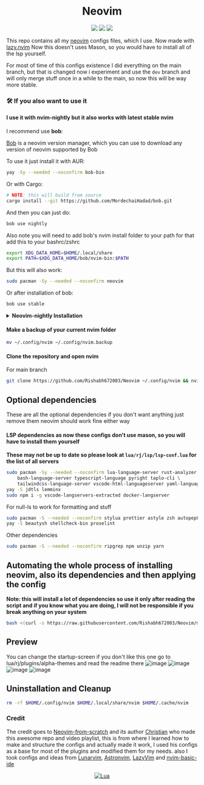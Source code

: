 <center>

# Neovim

<a href="https://dotfyle.com/Rishabh672003/neovim"><img src="https://dotfyle.com/Rishabh672003/neovim/badges/plugins?style=for-the-badge" /></a>
<a href="https://dotfyle.com/Rishabh672003/neovim"><img src="https://dotfyle.com/Rishabh672003/neovim/badges/leaderkey?style=for-the-badge" /></a>
<a href="https://dotfyle.com/Rishabh672003/neovim"><img src="https://dotfyle.com/Rishabh672003/neovim/badges/plugin-manager?style=for-the-badge" /></a>

</center>

This repo contains all my [neovim](https://github.com/neovim/neovim) configs files, which I use. Now made with [lazy.nvim](https://github.com/folke/lazy.nvim)
Now this doesn't uses Mason, so you would have to install all of the lsp yourself.

For most of time of this configs existence I did everything on the main branch, but that is changed now i experiment and use the `dev` branch and will only merge stuff once in a while to the main, so now this will be way more stable.

### 🛠️ If you also want to use it

#### I use it with nvim-nightly but it also works with latest stable nvim

I recommend use **bob**:

[Bob](https://github.com/MordechaiHadad/bob) is a neovim version manager, which you can use to download any version of neovim supported by Bob

To use it just install it with AUR:

```sh
yay -Sy --needed --noconfirm bob-bin
```

Or with Cargo:

```sh
# NOTE: this will build from source
cargo install --git https://github.com/MordechaiHadad/bob.git
```

And then you can just do:

```sh
bob use nightly
```

Also note you will need to add bob's nvim install folder to your path for that add this to your bashrc/zshrc

```sh
export XDG_DATA_HOME=$HOME/.local/share
export PATH=$XDG_DATA_HOME/bob/nvim-bin:$PATH
```

But this will also work:

```sh
sudo pacman -Sy --needed --noconfirm neovim
```

Or after installation of bob:

```sh
bob use stable
```

<details>
  <summary><strong>Neovim-nightly Installation</strong></summary>

#### 1. Neovim-nightly as an appimage

```bash
curl -LO https://github.com/neovim/neovim/releases/download/nightly/nvim.appimage && sudo chmod +x nvim.appimage
```

#### 2. Build neovim from Source

```bash
#build dependencies
sudo pacman -Sy --needed --noconfirm git base-devel cmake unzip ninja tree-sitter curl
```

```bash
git clone https://github.com/neovim/neovim && cd neovim && make CMAKE_BUILD_TYPE=RelWithDebInfo && sudo make install
```

#### 3. Install neovim-git from AUR

```sh
yay -Sy neovim-nightly
```

</details>

#### Make a backup of your current nvim folder

```bash
mv ~/.config/nvim ~/.config/nvim.backup
```

#### Clone the repository and open nvim

For main branch

```bash
git clone https://github.com/Rishabh672003/Neovim ~/.config/nvim && nvim
```

## Optional dependencies

These are all the optional dependencies if you don't want anything just remove them neovim should work fine either way

#### LSP dependencies as now these configs don't use mason, so you will have to install them yourself

**These may not be up to date so please look at `lua/rj/lsp/lsp-conf.lua` for the list of all servers**

```bash
sudo pacman -Sy --needed --noconfirm lua-language-server rust-analyzer \
	bash-language-server typescript-language pyright taplo-cli \
	tailwindcss-language-server vscode-html-languageserver yaml-language-server
yay -S jdtls lemminx
sudo npm i -g vscode-langservers-extracted docker-langserver
```

For null-ls to work for formatting and stuff

```bash
sudo pacman -S --needed --noconfirm stylua prettier astyle zsh autopep8 python-black
yay -S beautysh shellcheck-bin proselint
```

Other dependencies

```bash
sudo pacman -S --needed --noconfirm ripgrep npm unzip yarn
```

## Automating the whole process of installing neovim, also its dependencies and then applying the config

**Note: this will install a lot of dependencies so use it only after reading the script and if you know what you are doing, I will not be responsible if you break anything on your system**

```bash
bash <(curl -s https://raw.githubusercontent.com/Rishabh672003/Neovim/main/install.sh)
```

## Preview

You can change the startup-screen if you don't like this one go to lua/rj/plugins/alpha-themes and read the readme there
![image](https://github.com/Rishabh672003/Neovim/assets/53911515/20c2dde6-c369-4bea-be24-eaf9ff359581)
![image](https://github.com/Rishabh672003/Neovim/assets/53911515/be32d082-6ade-4166-a63b-032749cef49d)
![image](https://github.com/Rishabh672003/Neovim/assets/53911515/2003cd47-61b3-4244-a2c0-5866c5159673)
![image](https://github.com/Rishabh672003/Neovim/assets/53911515/80b9cde3-af3e-477d-bb30-53358c7e5959)

## Uninstallation and Cleanup

```bash
rm -rf $HOME/.config/nvim $HOME/.local/share/nvim $HOME/.cache/nvim
```

### Credit

The credit goes to [Neovim-from-scratch](https://github.com/LunarVim/Neovim-from-scratch) and its author [Christian](https://github.com/ChristianChiarulli) who made this awesome repo and video playlist, this is from where I learned how to make and structure the configs and actually made it work, I used his configs as a base for most of the plugins and modified them for my needs.
also I took configs and ideas from [Lunarvim](https://github.com/LunarVim/LunarVim), [Astronvim](https://github.com/AstroNvim/AstroNvim), [LazyVim](https://github.com/LazyVim/LazyVim) and [nvim-basic-ide](https://github.com/lunarvim/nvim-basic-ide)

<div align="center" id="madewithlua">

[![Lua](https://img.shields.io/badge/Made%20with%20Lua-blue.svg?style=for-the-badge&logo=lua)](#madewithlua)

</div>
